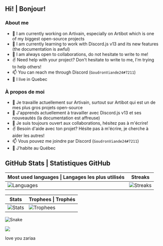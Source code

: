 ## Hi! | Bonjour!

### About me
 - 🔭 I am currently working on Artivain, especially on Artibot which is one of my biggest open-source projects
 - 🌱 I am currently learning to work with Discord.js v13 and its new features (the documentation is awful)
 - 🙌 I am always open to collaborations, do not hesitate to write to me!
 - ✌️ Need help with your project? Don't hesitate to write to me, I'm trying to help others!
 - 📫 You can reach me through Discord (`GoudronViande24#7211`)
 - 📍 I live in Quebec

### À propos de moi
 - 🔭 Je travaille actuellement sur Artivain, surtout sur Artibot qui est un de mes plus gros projets open-source
 - 🌱 J'apprends actuellement à travailler avec Discord.js v13 et ses nouveautés (la documentation est affreuse)
 - 🙌 Je suis toujours ouvert aux collaborations, hésitez pas à m'écrire!
 - ✌️ Besoin d'aide avec ton projet? Hésite pas à m'écrire, je cherche à aider les autres!
 - 📫 Vous pouvez me joindre par Discord (`GoudronViande24#7211`)
 - 📍 J'habite au Québec

## GitHub Stats | Statistiques GitHub

| Most used languages \| Langages les plus utilisés | Streaks |
| --- | --- |
| ![Languages](https://github-readme-stats.vercel.app/api/top-langs/?username=GoudronViande24&theme=onedark&hide_title=true&show_icons=true&layout=compact&bg_color=00000000&border_color=00000000) | ![Streaks](http://github-readme-streak-stats.herokuapp.com?user=GoudronViande24&theme=onedark&date_format=M%20j%5B%2C%20Y%5D&background=00000000&border=00000000) |

| Stats | Trophees  \| Trophés |
| --- | --- |
| ![Stats](https://github-readme-stats.vercel.app/api?username=GoudronViande24&theme=onedark&show_icons=true&count_private=true&hide_title=true&bg_color=00000000&border_color=00000000) | ![Trophees](https://github-profile-trophy.vercel.app/?username=GoudronViande24&theme=onedark&row=2&column=3&no-frame=true&no-bg=true) |

![Snake](https://raw.githubusercontent.com/GoudronViande24/GoudronViande24/output/contribution-grid-snake.svg)

![](https://komarev.com/ghpvc/?username=GoudronViande24&color=06476d&style=flat-square&label=Views%20/%20Vues)


love you zariaa
